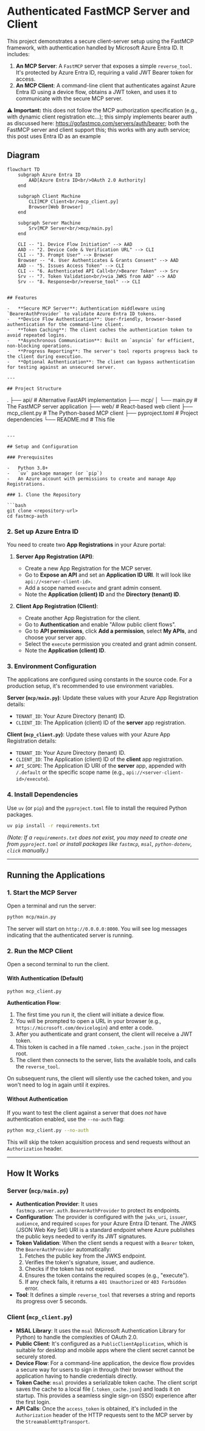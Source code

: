 # Authenticated FastMCP Server and Client

This project demonstrates a secure client-server setup using the FastMCP framework, with authentication handled by Microsoft Azure Entra ID. It includes:

1.  **An MCP Server**: A `FastMCP` server that exposes a simple `reverse_tool`. It's protected by Azure Entra ID, requiring a valid JWT Bearer token for access.
2.  **An MCP Client**: A command-line client that authenticates against Azure Entra ID using a device flow, obtains a JWT token, and uses it to communicate with the secure MCP server.

⚠️ **Important:** this does not follow the MCP authorization specification (e.g., with dynamic client registration etc...); this simply implements bearer auth as discussed here: https://gofastmcp.com/servers/auth/bearer; both the FastMCP server and client support this; this works with any auth service; this post uses Entra ID as an example

## Diagram
```mermaid
flowchart TD
    subgraph Azure Entra ID
        AAD[Azure Entra ID<br/>OAuth 2.0 Authority]
    end

    subgraph Client Machine
        CLI[MCP Client<br/>mcp_client.py]
        Browser[Web Browser]
    end

    subgraph Server Machine
        Srv[MCP Server<br/>mcp/main.py]
    end

    CLI -- "1. Device Flow Initiation" --> AAD
    AAD -- "2. Device Code & Verification URL" --> CLI
    CLI -- "3. Prompt User" --> Browser
    Browser -- "4. User Authenticates & Grants Consent" --> AAD
    AAD -- "5. Issues Access Token" --> CLI
    CLI -- "6. Authenticated API Call<br/>Bearer Token" --> Srv
    Srv -- "7. Token Validation<br/>via JWKS from AAD" --> AAD
    Srv -- "8. Response<br/>reverse_tool" --> CLI
```
```

## Features

-   **Secure MCP Server**: Authentication middleware using `BearerAuthProvider` to validate Azure Entra ID tokens.
-   **Device Flow Authentication**: User-friendly, browser-based authentication for the command-line client.
-   **Token Caching**: The client caches the authentication token to avoid repeated logins.
-   **Asynchronous Communication**: Built on `asyncio` for efficient, non-blocking operations.
-   **Progress Reporting**: The server's tool reports progress back to the client during execution.
-   **Optional Authentication**: The client can bypass authentication for testing against an unsecured server.

---

## Project Structure

```
.
├── api/                  # Alternative FastAPI implementation
├── mcp/
│   └── main.py           # The FastMCP server application
├── web/                  # React-based web client
├── mcp_client.py         # The Python-based MCP client
├── pyproject.toml        # Project dependencies
└── README.md             # This file
```

---

## Setup and Configuration

### Prerequisites

-   Python 3.8+
-   `uv` package manager (or `pip`)
-   An Azure account with permissions to create and manage App Registrations.

### 1. Clone the Repository

```bash
git clone <repository-url>
cd fastmcp-auth
```

### 2. Set up Azure Entra ID

You need to create two **App Registrations** in your Azure portal:

1.  **Server App Registration (API)**:
    -   Create a new App Registration for the MCP server.
    -   Go to **Expose an API** and set an **Application ID URI**. It will look like `api://<server-client-id>`.
    -   Add a scope named `execute` and grant admin consent.
    -   Note the **Application (client) ID** and the **Directory (tenant) ID**.

2.  **Client App Registration (Client)**:
    -   Create another App Registration for the client.
    -   Go to **Authentication** and enable "Allow public client flows".
    -   Go to **API permissions**, click **Add a permission**, select **My APIs**, and choose your server app.
    -   Select the `execute` permission you created and grant admin consent.
    -   Note the **Application (client) ID**.

### 3. Environment Configuration

The applications are configured using constants in the source code. For a production setup, it's recommended to use environment variables.

**Server (`mcp/main.py`)**:
Update these values with your Azure App Registration details:
-   `TENANT_ID`: Your Azure Directory (tenant) ID.
-   `CLIENT_ID`: The Application (client) ID of the **server** app registration.

**Client (`mcp_client.py`)**:
Update these values with your Azure App Registration details:
-   `TENANT_ID`: Your Azure Directory (tenant) ID.
-   `CLIENT_ID`: The Application (client) ID of the **client** app registration.
-   `API_SCOPE`: The Application ID URI of the **server** app, appended with `/.default` or the specific scope name (e.g., `api://<server-client-id>/execute`).

### 4. Install Dependencies

Use `uv` (or `pip`) and the `pyproject.toml` file to install the required Python packages.

```bash
uv pip install -r requirements.txt
```
*(Note: If a `requirements.txt` does not exist, you may need to create one from `pyproject.toml` or install packages like `fastmcp`, `msal`, `python-dotenv`, `click` manually.)*

---

## Running the Applications

### 1. Start the MCP Server

Open a terminal and run the server:

```bash
python mcp/main.py
```

The server will start on `http://0.0.0.0:8000`. You will see log messages indicating that the authenticated server is running.

### 2. Run the MCP Client

Open a second terminal to run the client.

#### With Authentication (Default)

```bash
python mcp_client.py
```

**Authentication Flow**:
1.  The first time you run it, the client will initiate a device flow.
2.  You will be prompted to open a URL in your browser (e.g., `https://microsoft.com/devicelogin`) and enter a code.
3.  After you authenticate and grant consent, the client will receive a JWT token.
4.  This token is cached in a file named `.token_cache.json` in the project root.
5.  The client then connects to the server, lists the available tools, and calls the `reverse_tool`.

On subsequent runs, the client will silently use the cached token, and you won't need to log in again until it expires.

#### Without Authentication

If you want to test the client against a server that does *not* have authentication enabled, use the `--no-auth` flag:

```bash
python mcp_client.py --no-auth
```

This will skip the token acquisition process and send requests without an `Authorization` header.

---

## How It Works

### Server (`mcp/main.py`)

-   **Authentication Provider**: It uses `fastmcp.server.auth.BearerAuthProvider` to protect its endpoints.
-   **Configuration**: The provider is configured with the `jwks_uri`, `issuer`, `audience`, and required `scopes` for your Azure Entra ID tenant. The JWKS (JSON Web Key Set) URI is a standard endpoint where Azure publishes the public keys needed to verify its JWT signatures.
-   **Token Validation**: When the client sends a request with a `Bearer` token, the `BearerAuthProvider` automatically:
    1.  Fetches the public key from the JWKS endpoint.
    2.  Verifies the token's signature, issuer, and audience.
    3.  Checks if the token has not expired.
    4.  Ensures the token contains the required scopes (e.g., "execute").
    5.  If any check fails, it returns a `401 Unauthorized` or `403 Forbidden` error.
-   **Tool**: It defines a simple `reverse_tool` that reverses a string and reports its progress over 5 seconds.

### Client (`mcp_client.py`)

-   **MSAL Library**: It uses the `msal` (Microsoft Authentication Library for Python) to handle the complexities of OAuth 2.0.
-   **Public Client**: It's configured as a `PublicClientApplication`, which is suitable for desktop and mobile apps where the client secret cannot be securely stored.
-   **Device Flow**: For a command-line application, the device flow provides a secure way for users to sign in through their browser without the application having to handle credentials directly.
-   **Token Cache**: `msal` provides a serializable token cache. The client script saves the cache to a local file (`.token_cache.json`) and loads it on startup. This provides a seamless single sign-on (SSO) experience after the first login.
-   **API Calls**: Once the `access_token` is obtained, it's included in the `Authorization` header of the HTTP requests sent to the MCP server by the `StreamableHttpTransport`.
